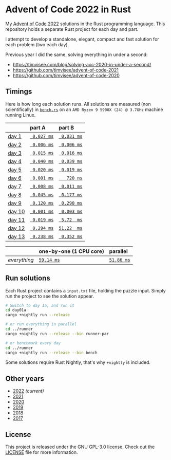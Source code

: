 # Advent of Code 2022 in Rust

My [Advent of Code 2022][aoc-2022] solutions in the Rust programming language.
This repository holds a separate Rust project for each day and part.

I attempt to develop a standalone, elegant, compact and fast solution for each
problem (two each day).

Previous year I did the same, solving everything in under a second:

- https://timvisee.com/blog/solving-aoc-2020-in-under-a-second/
- https://github.com/timvisee/advent-of-code-2021
- https://github.com/timvisee/advent-of-code-2020

## Timings

Here is how long each solution runs. All solutions are measured (non
scientifically) in [`bench.rs`](./runner/src/bin/bench.rs) on an
`AMD Ryzen 9 5900X (24) @ 3.7GHz` machine running Linux.

|                                                | part A                              | part B                              |
|:-----------------------------------------------|:------------------------------------|:------------------------------------|
| [day 1](https://adventofcode.com/2022/day/1)   | [` 0.027 ms`](./day01a/src/main.rs) | [` 0.031 ms`](./day01b/src/main.rs) |
| [day 2](https://adventofcode.com/2022/day/2)   | [` 0.006 ms`](./day02a/src/main.rs) | [` 0.006 ms`](./day02b/src/main.rs) |
| [day 3](https://adventofcode.com/2022/day/3)   | [` 0.015 ms`](./day03a/src/main.rs) | [` 0.016 ms`](./day03b/src/main.rs) |
| [day 4](https://adventofcode.com/2022/day/4)   | [` 0.040 ms`](./day04a/src/main.rs) | [` 0.039 ms`](./day04b/src/main.rs) |
| [day 5](https://adventofcode.com/2022/day/5)   | [` 0.020 ms`](./day05a/src/main.rs) | [` 0.019 ms`](./day05b/src/main.rs) |
| [day 6](https://adventofcode.com/2022/day/6)   | [` 0.001 ms`](./day06a/src/main.rs) | [`   720 ns`](./day06b/src/main.rs) |
| [day 7](https://adventofcode.com/2022/day/7)   | [` 0.008 ms`](./day07a/src/main.rs) | [` 0.011 ms`](./day07b/src/main.rs) |
| [day 8](https://adventofcode.com/2022/day/8)   | [` 0.045 ms`](./day08a/src/main.rs) | [` 0.177 ms`](./day08b/src/main.rs) |
| [day 9](https://adventofcode.com/2022/day/9)   | [` 0.120 ms`](./day09a/src/main.rs) | [` 0.290 ms`](./day09b/src/main.rs) |
| [day 10](https://adventofcode.com/2022/day/10)  | [` 0.001 ms`](./day10a/src/main.rs) | [` 0.003 ms`](./day10b/src/main.rs) |
| [day 11](https://adventofcode.com/2022/day/11)  | [` 0.019 ms`](./day11a/src/main.rs) | [` 5.72  ms`](./day11b/src/main.rs) |
| [day 12](https://adventofcode.com/2022/day/12)  | [` 0.294 ms`](./day12a/src/main.rs) | [`51.22  ms`](./day12b/src/main.rs) |
| [day 13](https://adventofcode.com/2022/day/13)  | [` 0.238 ms`](./day13a/src/main.rs) | [` 0.352 ms`](./day13b/src/main.rs) |

|              | one-by-one (1 CPU core)                  | parallel                                     |
|:-------------|:-----------------------------------------|:---------------------------------------------|
| _everything_ | [`59.14 ms`](./runner/src/bin/runner.rs) | [`51.86 ms`](./runner/src/bin/runner-par.rs) |

## Run solutions

Each Rust project contains a `input.txt` file, holding the puzzle input. Simply
run the project to see the solution appear.

```bash
# Switch to day 1a, and run it
cd day01a
cargo +nightly run --release

# or run everything in parallel
cd ../runner
cargo +nightly run --release --bin runner-par

# or benchmark every day
cd ../runner
cargo +nightly run --release --bin bench
```

Some solutions require Rust Nightly, that's why `+nightly` is included.

## Other years

- [2022](https://github.com/timvisee/advent-of-code-2022) _(current)_
- [2021](https://github.com/timvisee/advent-of-code-2021)
- [2020](https://github.com/timvisee/advent-of-code-2020)
- [2019](https://github.com/timvisee/advent-of-code-2019)
- [2018](https://github.com/timvisee/advent-of-code-2018)
- [2017](https://github.com/timvisee/advent-of-code-2017)

## License

This project is released under the GNU GPL-3.0 license.
Check out the [LICENSE](LICENSE) file for more information.

[aoc-2022]: https://adventofcode.com/2022
